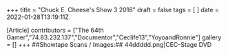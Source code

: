 +++
title = "Chuck E. Cheese's Show 3 2018"
draft = false
tags = [ ]
date = 2022-01-28T13:19:11Z

[Article]
contributors = ["The 64th Gamer","74.83.232.137","Documentor","Ceclife13","YoyoandRonnie"]
gallery = []
+++
##Showtape Scans / Images:##
<gallery>
44ddddd.png|CEC-Stage DVD
</gallery>
